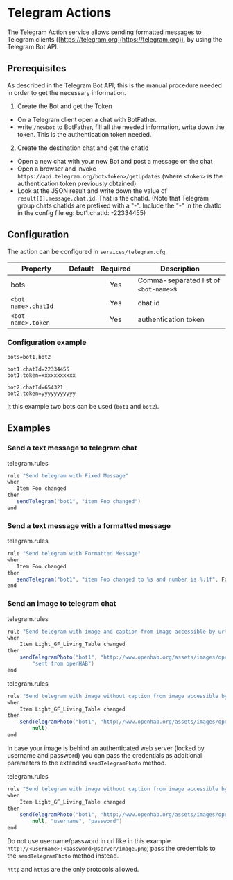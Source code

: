 # Telegram Actions

The Telegram Action service allows sending formatted messages to Telegram clients ([https://telegram.org](https://telegram.org)), by using the Telegram Bot API.

## Prerequisites

As described in the Telegram Bot API, this is the manual procedure needed in order to get the necessary information.

1. Create the Bot and get the Token

- On a Telegram client open a chat with BotFather.
- write `/newbot` to BotFather, fill all the needed information, write down the token. This is the authentication token needed.

2. Create the destination chat and get the chatId

- Open a new chat with your new Bot and post a message on the chat
- Open a browser and invoke `https://api.telegram.org/bot<token>/getUpdates` (where `<token>` is the authentication token previously obtained)
- Look at the JSON result and write down the value of `result[0].message.chat.id`. That is the chatId. (Note that Telegram group chats chatIds are prefixed with a "-". Include the "-" in the chatId in the config file eg: bot1.chatId: -22334455)

## Configuration

The action can be configured in `services/telegram.cfg`.

| Property            | Default | Required | Description                           |
|---------------------|---------|:--------:|---------------------------------------|
| bots                |         | Yes      | Comma-separated list of `<bot-name>`s |
| `<bot name>.chatId` |         | Yes      | chat id                               |
| `<bot name>.token`  |         | Yes      | authentication token                  |

### Configuration example

```text
bots=bot1,bot2

bot1.chatId=22334455
bot1.token=xxxxxxxxxxx

bot2.chatId=654321
bot2.token=yyyyyyyyyyy
```

It this example two bots can be used (`bot1` and `bot2`).

## Examples

### Send a text message to telegram chat

telegram.rules

```java
rule "Send telegram with Fixed Message"
when
   Item Foo changed
then
   sendTelegram("bot1", "item Foo changed")
end
```

### Send a text message with a formatted message

telegram.rules

```java
rule "Send telegram with Formatted Message"
when
   Item Foo changed
then
   sendTelegram("bot1", "item Foo changed to %s and number is %.1f", Foo.state.toString, 23.56)
end
```

### Send an image to telegram chat

telegram.rules

```java
rule "Send telegram with image and caption from image accessible by url"
when
    Item Light_GF_Living_Table changed
then
    sendTelegramPhoto("bot1", "http://www.openhab.org/assets/images/openhab-logo-top.png",
        "sent from openHAB")
end
```

telegram.rules

```java
rule "Send telegram with image without caption from image accessible by url"
when
    Item Light_GF_Living_Table changed
then
    sendTelegramPhoto("bot1", "http://www.openhab.org/assets/images/openhab-logo-top.png",
        null)
end
```

In case your image is behind an authenticated web server (locked by username and password) you can pass the credentials as additional parameters to the extended `sendTelegramPhoto` method.

telegram.rules

```java
rule "Send telegram with image without caption from image accessible by url"
when
    Item Light_GF_Living_Table changed
then
    sendTelegramPhoto("bot1", "http://www.openhab.org/assets/images/openhab-logo-top.png",
        null, "username", "password")
end
```

Do not use username/password in url like in this example `http://<username>:<password>@server/image.png`; pass the credentials to the `sendTelegramPhoto` method instead.

`http` and `https` are the only protocols allowed.
